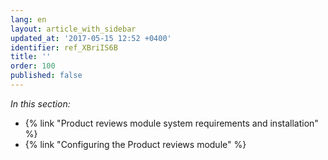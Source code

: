 ```yaml
---
lang: en
layout: article_with_sidebar
updated_at: '2017-05-15 12:52 +0400'
identifier: ref_XBriIS6B
title: ''
order: 100
published: false
---
```

_In this section:_

*   {% link "Product reviews module system requirements and installation"  %}
*   {% link "Configuring the Product reviews module"  %}
